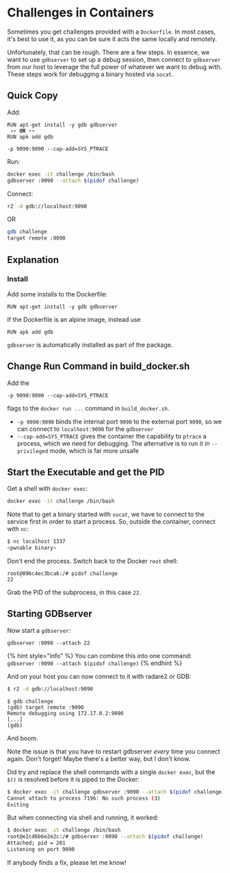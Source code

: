 # Challenges in Containers

Sometimes you get challenges provided with a `Dockerfile`. In most cases, it's best to use it, as you can be sure it acts the same locally and remotely.

Unfortunately, that can be rough. There are a few steps. In essence, we want to use `gdbserver` to set up a debug session, then connect to `gdbserver` from our host to leverage the full power of whatever we want to debug with. These steps work for debugging a binary hosted via `socat`.

## Quick Copy

Add:

<pre class="language-docker"><code class="lang-docker">RUN apt-get install -y gdb gdbserver
<strong> -- OR --
</strong>RUN apk add gdb

-p 9090:9090 --cap-add=SYS_PTRACE
</code></pre>

Run:

```bash
docker exec -it challenge /bin/bash
gdbserver :9090 --attach $(pidof challenge)
```

Connect:

```bash
r2 -d gdb://localhost:9090
```

OR

```bash
gdb challenge
target remote :9090
```

## Explanation

### Install

Add some installs to the Dockerfile:

```docker
RUN apt-get install -y gdb gdbserver
```

If the Dockerfile is an alpine image, instead use

```docker
RUN apk add gdb
```

`gdbserver` is automatically installed as part of the package.

## Change Run Command in build\_docker.sh

Add the&#x20;

```
-p 9090:9090 --cap-add=SYS_PTRACE
```

flags to the `docker run ...` command in `build_docker.sh`.

* `-p 9090:9090` binds the internal port `9090` to the external port `9090`, so we can connect to `localhost:9090` for the `gdbserver`
* `--cap-add=SYS_PTRACE` gives the container the capability to `ptrace` a process, which we need for debugging. The alternative is to run it in `--privileged` mode, which is far more unsafe

## Start the Executable and get the PID

Get a shell with `docker exec`:

```bash
docker exec -it challenge /bin/bash
```

Note that to get a binary started with `socat`, we have to connect to the service first in order to start a process. So, outside the container, connect with `nc`:

```bash
$ nc localhost 1337
<pwnable binary>
```

Don't end the process. Switch back to the Docker `root` shell:

```
root@096c4ec3bca6:/# pidof challenge
22
```

Grab the PID of the subprocess, in this case `22`.&#x20;

## Starting GDBserver

Now start a `gdbserver`:

```
gdbserver :9090 --attach 22
```

{% hint style="info" %}
You can combine this into one command:\
`gdbserver :9090 --attach $(pidof challenge)`
{% endhint %}

And on your host you can now connect to it with radare2 or GDB:

```bash
$ r2 -d gdb://localhost:9090
```

```
$ gdb challenge
(gdb) target remote :9090
Remote debugging using 172.17.0.2:9090
[...]
(gdb)
```

And boom.

Note the issue is that you have to restart gdbserver _every_ time you connect again. Don't forget! Maybe there's a better way, but I don't know.

Did try and replace the shell commands with a single `docker exec`, but the `$()` is resolved before it is piped to the Docker:

```bash
$ docker exec -it challenge gdbserver :9090 --attach $(pidof challenge)
Cannot attach to process 7196: No such process (3)
Exiting
```

But when connecting via shell and running, it worked:

```bash
$ docker exec -it challenge /bin/bash
root@e2cd6b6e2e2c:/# gdbserver :9090 --attach $(pidof challenge)
Attached; pid = 201
Listening on port 9090
```

If anybody finds a fix, please let me know!
